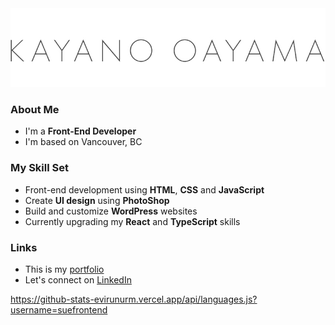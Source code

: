 <img src="./logo.jpg" alt="Kayano Oyama">

### About Me

- I'm a **Front-End Developer**
- I'm based on Vancouver, BC

### My Skill Set

- Front-end development using **HTML**, **CSS** and **JavaScript**
- Create **UI design** using **PhotoShop**
- Build and customize **WordPress** websites
- Currently upgrading my **React** and **TypeScript** skills

### Links

- This is my [portfolio](https://www.kayanooyama.com)
- Let's connect on [LinkedIn](https://linkedin.com/in/kayano-oyama)

https://github-stats-evirunurm.vercel.app/api/languages.js?username=suefrontend

<!--
**suefrontend/suefrontend** is a ✨ _special_ ✨ repository because its `README.md` (this file) appears on your GitHub profile.
-->
